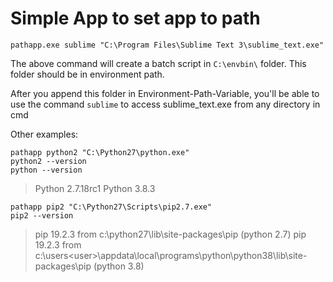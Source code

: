 # Simple App to set app to path

```
pathapp.exe sublime "C:\Program Files\Sublime Text 3\sublime_text.exe"

```

The above command will create a batch script in `C:\envbin\` folder. This folder should be in environment path. 

After you append this folder in Environment-Path-Variable, you'll be able to use the command `sublime` to access sublime_text.exe from any directory in cmd


Other examples:

```
pathapp python2 "C:\Python27\python.exe"
python2 --version
python --version
```
> Python 2.7.18rc1
> Python 3.8.3


```
pathapp pip2 "C:\Python27\Scripts\pip2.7.exe"
pip2 --version
```
> pip 19.2.3 from c:\python27\lib\site-packages\pip (python 2.7)
> pip 19.2.3 from c:\users\<user>\appdata\local\programs\python\python38\lib\site-packages\pip (python 3.8)

